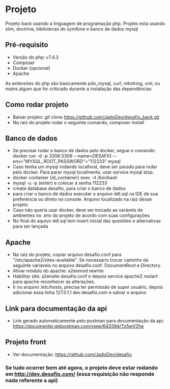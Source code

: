 # Projeto

Projeto back usando a linguagem de programação php. Projeto esta usando slim, doctrine, bibliotecas do symfone e banco de dados mysql

## Pré-requisito

- Versão do php: v7.4.3
- Composer
- Docker (opcional)
- Apache

As extensões do php são basicamente pdo_mysql, curl, mbstring, xml, ou mains algum que for criticado durante a instalação das dependências

## Como rodar projeto

- Baixar projeto: git clone https://github.com/JadisDev/desafio_back.git
- Na raiz do projeto rodar o seguinte comando, composer install

## Banco de dados
- Se precisar rodar o banco de dados pelo docker, segue o comando: docker run -d -p 3306:3306 --name=DESAFIO --env="MYSQL_ROOT_PASSWORD"="112233" mysql
- Caso tenha um mysql rodando localhost, deve ser parado para rodar pelo docker. Para parar mysql localmente, usar service mysql stop.
- docker container {id_container} exec -it /bin/bash
- mysql -u -p (enter) e colocar a senha 112233
- create database desafio, para criar o banco de dados
- para criar o banco de dados executar o arquivo ddl.sql na IDE de sua preferência ou direto no console. Arquivo localizado na raiz desse projeto.
- Caso não queria usar docker, deve ser trocado as varáveis de ambientes no .env do projeto de acordo com suas configurações
- No final do aquivo ddl.sql tem insert inicial das questões e alternativas para ser lançada

## Apache
- Na raiz do projeto, copiar arquivo desafio.conf para "/etc/apache2/sites-available". Se necessário trocar caminho da seguinte variáveis no arquivo desafio.conf: DocumentRoot e Directory.
- Ativar módulo do apache: a2enmod rewrite
- Habilitar site: a2ensite desafio.conf e depois service apache2 restart para apache reconhecer as alterações.
- Ir no arquivo /etc/hosts, precisa ter permissão de super usuário, depois adicionar essa linha 127.0.1.1 dev.desafio.com e salvar o arquivo

## Link para documentação da api
- Link gerado automaticamente pelo postman para documentação da api: https://documenter.getpostman.com/view/643394/Tz5wVZhe

## Projeto front

- Ver documentação: https://github.com/JadisDev/desafio

### Se tudo ocorrer bem até agora, o projeto deve estar rodando em http://dev.desafio.com/ (essa requisição não responde nada referente a api)